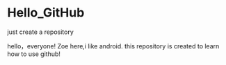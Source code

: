 # Hello_GitHub
just create a repository


hello，everyone!
Zoe here,i like android.
this repository is created to learn how to use github!
